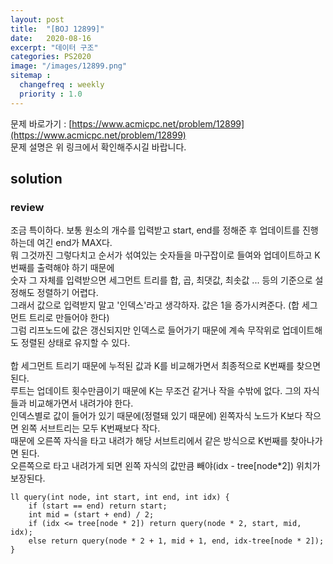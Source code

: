 ```yaml
---
layout: post
title:  "[BOJ 12899]"
date:   2020-08-16
excerpt: "데이터 구조"
categories: PS2020
image: "/images/12899.png"
sitemap :
  changefreq : weekly
  priority : 1.0
---
```


문제 바로가기 : [https://www.acmicpc.net/problem/12899](https://www.acmicpc.net/problem/12899)<br>
문제 설명은 위 링크에서 확인해주시길 바랍니다.
<br>
## solution
<script src="https://gist.github.com/yooniversal/1a8711cd13f40521ca0756d0949aa92f.js"></script>

### review
조금 특이하다. 보통 원소의 개수를 입력받고 start, end를 정해준 후 업데이트를 진행하는데 여긴 end가 MAX다.<br>
뭐 그것까진 그렇다치고 순서가 섞여있는 숫자들을 마구잡이로 들여와 업데이트하고 K번째를 출력해야 하기 때문에<br>
숫자 그 자체를 입력받으면 세그먼트 트리를 합, 곱, 최댓값, 최솟값 ... 등의 기준으로 설정해도 정렬하기 어렵다.<br>
그래서 값으로 입력받지 말고 '인덱스'라고 생각하자. 값은 1을 증가시켜준다. (합 세그먼트 트리로 만들어야 한다)<br>
그럼 리프노드에 값은 갱신되지만 인덱스로 들어가기 때문에 계속 무작위로 업데이트해도 정렬된 상태로 유지할 수 있다.<br>
<br>
합 세그먼트 트리기 때문에 누적된 값과 K를 비교해가면서 최종적으로 K번째를 찾으면 된다.<br>
루트는 업데이트 횟수만큼이기 때문에 K는 무조건 같거나 작을 수밖에 없다. 그의 자식들과 비교해가면서 내려가야 한다.<br>
인덱스별로 값이 들어가 있기 때문에(정렬돼 있기 때문에) 왼쪽자식 노드가 K보다 작으면 왼쪽 서브트리는 모두 K번째보다 작다.<br>
때문에 오른쪽 자식을 타고 내려가 해당 서브트리에서 같은 방식으로 K번째를 찾아나가면 된다.<br>
오른쪽으로 타고 내려가게 되면 왼쪽 자식의 값만큼 빼야(idx - tree[node*2]) 위치가 보장된다.<br>
```
ll query(int node, int start, int end, int idx) {
    if (start == end) return start;
    int mid = (start + end) / 2;
    if (idx <= tree[node * 2]) return query(node * 2, start, mid, idx);
    else return query(node * 2 + 1, mid + 1, end, idx-tree[node * 2]);
}
```

<script src="https://utteranc.es/client.js"
        repo="yooniversal/blog-comments"
        issue-term="pathname"
        theme="github-light"
        crossorigin="anonymous"
        async>
</script>
